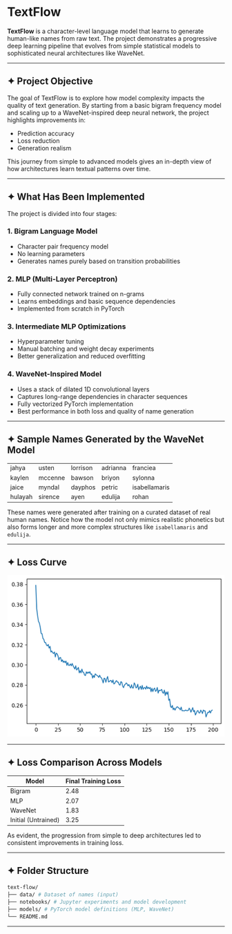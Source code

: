 # TextFlow

**TextFlow** is a character-level language model that learns to generate human-like names from raw text. The project demonstrates a progressive deep learning pipeline that evolves from simple statistical models to sophisticated neural architectures like WaveNet.

---

## ✦ Project Objective

The goal of TextFlow is to explore how model complexity impacts the quality of text generation. By starting from a basic bigram frequency model and scaling up to a WaveNet-inspired deep neural network, the project highlights improvements in:

- Prediction accuracy
- Loss reduction
- Generation realism

This journey from simple to advanced models gives an in-depth view of how architectures learn textual patterns over time.

---

## ✦ What Has Been Implemented

The project is divided into four stages:

### 1. Bigram Language Model
- Character pair frequency model
- No learning parameters
- Generates names purely based on transition probabilities

### 2. MLP (Multi-Layer Perceptron)
- Fully connected network trained on n-grams
- Learns embeddings and basic sequence dependencies
- Implemented from scratch in PyTorch

### 3. Intermediate MLP Optimizations
- Hyperparameter tuning
- Manual batching and weight decay experiments
- Better generalization and reduced overfitting

### 4. WaveNet-Inspired Model
- Uses a stack of dilated 1D convolutional layers
- Captures long-range dependencies in character sequences
- Fully vectorized PyTorch implementation
- Best performance in both loss and quality of name generation

---

## ✦ Sample Names Generated by the WaveNet Model

|         |         |         |         |              |
|---------|---------|---------|---------|--------------|
| jahya   | usten   | lorrison| adrianna| franciea     |
| kaylen  | mccenne | bawson  | briyon  | sylonna      |
| jaice   | myndal  | dayphos | petric  | isabellamaris|
| hulayah | sirence | ayen    | edulija | rohan        |


These names were generated after training on a curated dataset of real human names. Notice how the model not only mimics realistic phonetics but also forms longer and more complex structures like `isabellamaris` and `edulija`.

---

## ✦ Loss Curve

![Loss Over Epochs](assets/loss-curve.png)


---

## ✦ Loss Comparison Across Models

| Model               | Final Training Loss |
|---------------------|---------------------|
| Bigram              | 2.48                |
| MLP                 | 2.07                |
| WaveNet             | 1.83                |
| Initial (Untrained) | 3.25                |

As evident, the progression from simple to deep architectures led to consistent improvements in training loss.

---

## ✦ Folder Structure
<!-- TREEVIEW START -->
```bash
text-flow/
├── data/ # Dataset of names (input)
├── notebooks/ # Jupyter experiments and model development
├── models/ # PyTorch model definitions (MLP, WaveNet)
└── README.md
```
<!-- TREEVIEW END -->
---